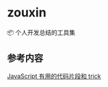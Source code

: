 # zouxin
📦 个人开发总结的工具集

## 参考内容
[JavaScript 有用的代码片段和 trick](https://mp.weixin.qq.com/s/o9QaUyTE9msz6V6XX6Hlrw)
